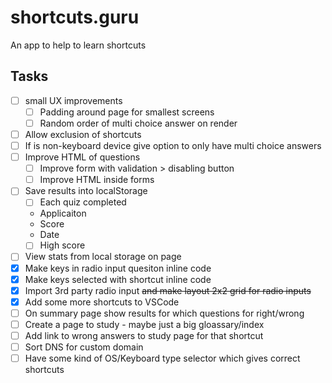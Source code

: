 # shortcuts.guru

An app to help to learn shortcuts

## Tasks

- [ ] small UX improvements
  - [ ] Padding around page for smallest screens 
  - [ ] Random order of multi choice answer on render
- [ ] Allow exclusion of shortcuts
- [ ] If is non-keyboard device give option to only have multi choice answers
- [ ] Improve HTML of questions
  - [ ] Improve form with validation > disabling button
  - [ ] Improve HTML inside forms
- [ ] Save results into localStorage
  - [ ] Each quiz completed
   - Applicaiton
   - Score
   - Date
  - [ ] High score 
- [ ] View stats from local storage on page  
- [x] Make keys in radio input quesiton inline code
- [x] Make keys selected with shortcut inline code
- [x] Import 3rd party radio input ~~and make layout 2x2 grid for radio inputs~~
- [x] Add some more shortcuts to VSCode
- [ ] On summary page show results for which questions for right/wrong
- [ ] Create a page to study - maybe just a big gloassary/index
- [ ] Add link to wrong answers to study page for that shortcut
- [ ] Sort DNS for custom domain
- [ ] Have some kind of OS/Keyboard type selector which gives correct shortcuts